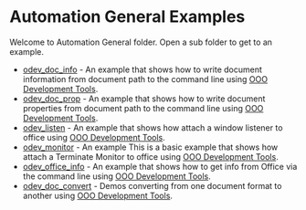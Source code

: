 # Automation General Examples

Welcome to Automation General folder. Open a sub folder to get to an example.

- [odev_doc_info](./odev_doc_info/) - An example that shows how to write document information from document path to the command line using [OOO Development Tools].
- [odev_doc_prop](./odev_doc_prop/) - An example that shows how to write document properties from document path to the command line using [OOO Development Tools].
- [odev_listen](./odev_listen/) - An example that shows how attach a window listener to office using [OOO Development Tools].
- [odev_monitor](./odev_monitor) - An example This is a basic example that shows how attach a Terminate Monitor to office using [OOO Development Tools].
- [odev_office_info](./odev_office_info/) - An example that shows how to get info from Office via the command line using [OOO Development Tools].
- [odev_doc_convert](./odev_doc_convert/) - Demos converting from one document format to another using [OOO Development Tools].

[OOO Development Tools]: https://python-ooo-dev-tools.readthedocs.io/en/latest/
